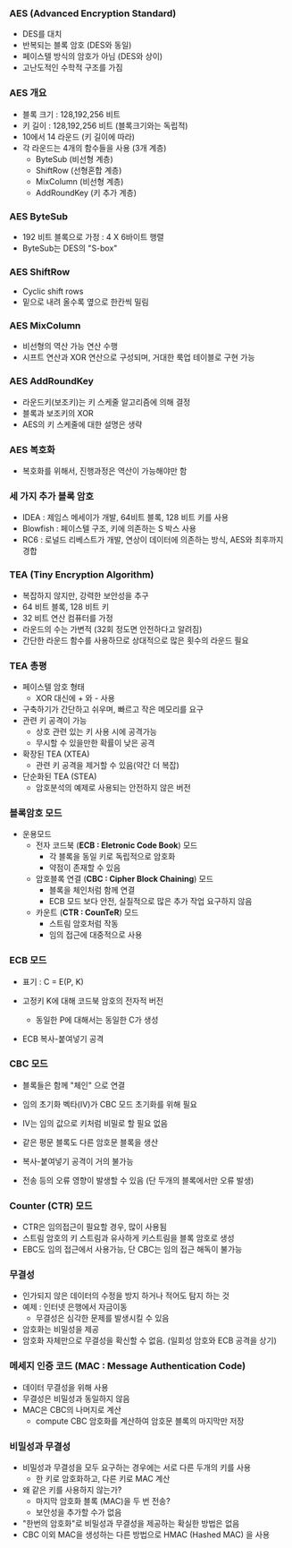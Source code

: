 ### AES (Advanced Encryption Standard)
- DES를 대치
-  반복되는 블록 암호 (DES와 동일)
-  페이스텔 방식의 암호가 아님 (DES와 상이)
-  고난도적인 수학적 구조를 가짐

### AES 개요
- 블록 크기 : 128,192,256 비트
- 키 길이 : 128,192,256 비트 (블록크기와는 독립적)
- 10에서 14 라운드 (키 길이에 따라)
- 각 라운드는 4개의 함수들을 사용 (3개 계층)
	- ByteSub (비선형 계층)
	- ShiftRow (선형혼합 계층)
	- MixColumn (비선형 계층)
	- AddRoundKey (키 추가 계층)

### AES ByteSub
- 192 비트 블록으로 가정 : 4 X 6바이트 행렬
- ByteSub는 DES의 "S-box"


### AES ShiftRow
- Cyclic shift rows
- 밑으로 내려 올수록 옆으로 한칸씩 밀림

### AES MixColumn
- 비선형의 역산 가능 연산 수행
- 시프트 연산과 XOR 연산으로 구성되며, 거대한 룩업 테이블로 구현 가능

### AES AddRoundKey
- 라운드키(보조키)는 키 스케줄 알고리즘에 의해 결정
- 블록과 보조키의 XOR
- AES의 키 스케줄에 대한 설명은 생략

### AES 복호화
- 복호화를 위해서, 진행과정은 역산이 가능해야만 함

### 세 가지 추가 블록 암호
- IDEA : 제임스 메세이가 개발, 64비트 블록, 128 비트 키를 사용
- Blowfish : 페이스텔 구조, 키에 의존하는 S 박스 사용
- RC6 : 로널드 리베스트가 개발, 연상이 데이터에 의존하는 방식, AES와 최후까지 경합

### TEA (Tiny Encryption Algorithm)
- 복잡하지 않지만, 강력한 보안성을 추구
- 64 비트 블록, 128 비트 키
- 32 비트 연산 컴퓨터를 가정
- 라운드의 수는 가변적 (32회 정도면 안전하다고 알려짐)
- 간단한 라운드 함수를 사용하므로 상대적으로 많은 횟수의 라운드 필요


### TEA 총평
- 페이스텔 암호 형태
	- XOR 대신에 + 와 - 사용
- 구축하기가 간단하고 쉬우며, 빠르고 작은 메모리를 요구
- 관련 키 공격이 가능
	- 상호 관련 있는 키 사용 시에 공격가능
	- 무시할 수 있을만한 확률이 낮은 공격
- 확장된 TEA (XTEA)
	- 관련 키 공격을 제거할 수 있음(약간 더 복잡)
- 단순화된 TEA (STEA)
	- 암호분석의 예제로 사용되는 안전하지 않은 버전

### 블록암호 모드
- 운용모드
	- 전자 코드북 (**ECB : Eletronic Code Book**) 모드
		- 각 블록을 동일 키로 독립적으로 암호화
		- 약점이 존재할 수 있음
	- 암호블록 연결 (**CBC : Cipher Block Chaining**) 모드
		- 블록을 체인처럼 함께 연결
		- ECB 모드 보다 안전, 실질적으로 많은 추가 작업 요구하지 않음
	- 카운트 (**CTR : CounTeR**) 모드
		- 스트림 암호처럼 작동
		- 임의 접근에 대중적으로 사용

### ECB 모드
- 표기 : C = E(P, K)
- 고정키 K에 대해 코드북 암호의 전자적 버전
	- 동일한 P에 대해서는 동일한 C가 생성

- ECB 복사-붙여넣기 공격

### CBC 모드
- 블록들은 함께 "체인" 으로 연결
- 임의 초기화 벡타(IV)가 CBC 모드 초기화를 위해 필요
- IV는 임의 값으로 키처럼 비밀로 할 필요 없음

- 같은 평문 블록도 다른 암호문 블록을 생산
- 복사-붙여넣기 공격이 거의 불가능
- 전송 등의 오류 영향이 발생할 수 있음 (단 두개의 블록에서만 오류 발생)

### Counter (CTR) 모드
- CTR은 임의접근이 필요할 경우, 많이 사용됨
- 스트림 암호의 키 스트림과 유사하게 키스트림을 블록 암호로 생성
- EBC도 임의 접근에서 사용가능, 단 CBC는 임의 접근 해독이 불가능

### 무결성
- 인가되지 않은 데이터의 수정을 방지 하거나 적어도 탐지 하는 것
- 예제 : 인터넷 은행에서 자금이동
	- 무결성은 심각한 문제를 발생시킬 수 있음
- 암호화는 비밀성을 제공
- 암호화 자체만으로 무결성을 확신할 수 없음. (일회성 암호와 ECB 공격을 상기)


### 메세지 인증 코드 (MAC : Message Authentication Code)
- 데이터 무결성을 위해 사용
- 무결성은 비밀성과 동일하지 않음
- MAC은 CBC의 나머지로 계산
	- compute CBC 암호화를 계산하여 암호문 블록의 마지막만 저장

	
### 비밀성과 무결성
- 비밀성과 무결성을 모두 요구하는 경우에는 서로 다른 두개의 키를 사용
	- 한 키로 암호화하고, 다른 키로 MAC 계산
- 왜 같은 키를 사용하지 않는가?
	- 마지막 암호화 블록 (MAC)을 두 번 전송?
	- 보안성을 추가할 수가 없음
- "한번의 암호화"로 비밀성과 무결성을 제공하는 확실한 방법은 없음
- CBC 이외 MAC을 생성하는 다른 방법으로 HMAC (Hashed MAC) 을 사용	
